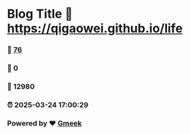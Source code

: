 # Blog Title :link: https://qigaowei.github.io/life 
### :page_facing_up: [76](https://qigaowei.github.io/life/tag.html) 
### :speech_balloon: 0 
### :hibiscus: 12980 
### :alarm_clock: 2025-03-24 17:00:29 
### Powered by :heart: [Gmeek](https://github.com/Meekdai/Gmeek)
